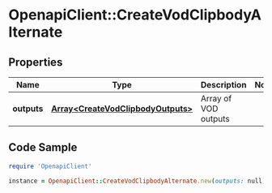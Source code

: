 # OpenapiClient::CreateVodClipbodyAlternate

## Properties

Name | Type | Description | Notes
------------ | ------------- | ------------- | -------------
**outputs** | [**Array&lt;CreateVodClipbodyOutputs&gt;**](CreateVodClipbodyOutputs.md) | Array of VOD outputs | 

## Code Sample

```ruby
require 'OpenapiClient'

instance = OpenapiClient::CreateVodClipbodyAlternate.new(outputs: null)
```


